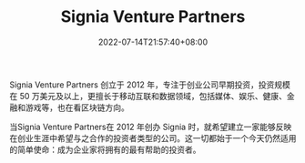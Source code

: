 ﻿---
weight: 
title: "Signia Venture Partners"
description: "Signia Venture Partners 创立于 2012 年，专注于创业公司早期投资，投资规模在 50 万美元及以上，更擅长于移动互联和数据领域，包括媒体、娱乐、健康、金融和游戏等，也在看区块..."
date: 2022-07-14T21:57:40+08:00
lastmod: 2022-07-14T16:45:40+08:00
draft: false
authors: ["浮尘"]
featuredImage: "signia-venture-partners.jpg"
link: "https://signiaventurepartners.com/"
tags: ["投资机构","Signia Venture Partners"]
categories: ["navigation"]
navigation: ["投资机构"]
lightgallery: true
toc: true
pinned: false
recommend: false
recommend1: false
---
Signia Venture Partners 创立于 2012 年，专注于创业公司早期投资，投资规模在 50 万美元及以上，更擅长于移动互联和数据领域，包括媒体、娱乐、健康、金融和游戏等，也在看区块链方向。

当Signia Venture Partners在 2012 年创办 Signia 时，就希望建立一家能够反映在创业生涯中希望与之合作的投资者类型的公司。这一切都始于一个今天仍然适用的简单使命：成为企业家将拥有的最有帮助的投资者。